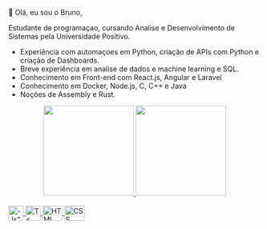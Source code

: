 👋 Olá, eu sou o Bruno,

Estudante de programaçao, cursando Analise e Desenvolvimento de Sistemas pela Universidade Positivo. 

- Experiência com automaçoes em Python, criação de APIs com Python e criação de Dashboards.
- Breve experiência em analise de dados e machine learning e SQL.
- Conhecimento em Front-end com React.js, Angular e Laravel
- Conhecimento em Docker, Node.js, C, C++ e Java
- Noções de Assembly e Rust. 




<div align="center">
  <a href="https://github.com/brunobahri">
  <img height="180em" src="https://github-readme-stats.vercel.app/api?username=brunobahri&show_icons=true&theme=dracula&include_all_commits=true&count_private=true"/>
  <img height="180em" src="https://github-readme-stats.vercel.app/api/top-langs/?username=brunobahri&layout=compact&langs_count=7&theme=dracula"/>
</div>
<div style="display: inline_block"><br>
  <img align="center" alt=-Js" height="30" width="30" src="https://raw.githubusercontent.com/jmnote/z-icons/master/svg/python.svg">
  <img align="center" alt="Ts" height="30" width="30" src="https://raw.githubusercontent.com/jmnote/z-icons/master/svg/java.svg">
  <img align="center" alt="HTML" height="30" width="40" src="https://raw.githubusercontent.com/jmnote/z-icons/master/svg/javascript.svg">
  <img align="center" alt="CSS" height="30" width="40" src="https://raw.githubusercontent.com/jmnote/z-icons/master/svg/c.svg">
</div>
